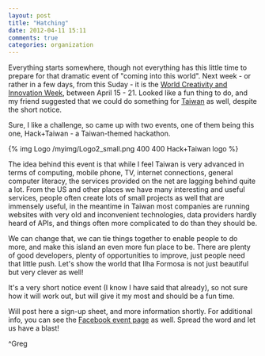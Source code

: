 ```yaml
---
layout: post
title: "Hatching"
date: 2012-04-11 15:11
comments: true
categories: organization
---
```

Everything starts somewhere, though not everything has this little time to prepare for that dramatic event of "coming into this world". Next week - or rather in a few days, from this Suday - it is the [World Creativity and Innovation Week](http://www.creativityday.org/About.html), between April 15 - 21. Looked like a fun thing to do, and my friend suggested that we could do something for [Taiwan](http://playtivity.wordpress.com/2012/04/06/world-creativity-and-innovation-week-april-15-21-%E4%B8%96%E7%95%8C%E5%89%B5%E6%84%8F%E5%89%B5%E6%96%B0%E9%80%B1/) as well, despite the short notice.

Sure, I like a challenge, so came up with two events, one of them being this one, Hack+Taiwan - a Taiwan-themed hackathon.

{% img Logo /myimg/Logo2_small.png 400 400 Hack+Taiwan logo %}

The idea behind this event is that while I feel Taiwan is very advanced in terms of computing, mobile phone, TV, internet connections, general computer literacy, the services provided on the net are lagging behind quite a lot. From the US and other places we have many interesting and useful services, people often create lots of small projects as well that are immensely useful, in the meantime in Taiwan most companies are running websites with very old and inconvenient technologies, data providers hardly heard of APIs, and things often more complicated to do than they should be.

We can change that, we can tie things together to enable people to do more, and make this island an even more fun place to be. There are plenty of good developers, plenty of opportunities to improve, just people need that little push. Let's show the world that Ilha Formosa is not just beautiful but very clever as well!

It's a very short notice event (I know I have said that already), so not sure how it will work out, but will give it my most and should be a fun time.

Will post here a sign-up sheet, and more information shortly. For additional info, you can see the [Facebook event page](https://www.facebook.com/events/382147041825676/) as well. Spread the word and let us have a blast!

^Greg
